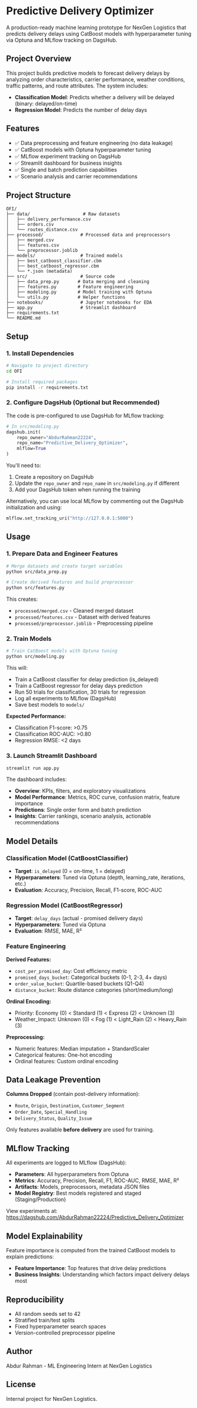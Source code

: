 # Predictive Delivery Optimizer

A production-ready machine learning prototype for NexGen Logistics that predicts delivery delays using CatBoost models with hyperparameter tuning via Optuna and MLflow tracking on DagsHub.

## Project Overview

This project builds predictive models to forecast delivery delays by analyzing order characteristics, carrier performance, weather conditions, traffic patterns, and route attributes. The system includes:

- **Classification Model**: Predicts whether a delivery will be delayed (binary: delayed/on-time)
- **Regression Model**: Predicts the number of delay days

## Features

- ✅ Data preprocessing and feature engineering (no data leakage)
- ✅ CatBoost models with Optuna hyperparameter tuning
- ✅ MLflow experiment tracking on DagsHub
- ✅ Streamlit dashboard for business insights
- ✅ Single and batch prediction capabilities
- ✅ Scenario analysis and carrier recommendations

## Project Structure

```
OFI/
├── data/                    # Raw datasets
│   ├── delivery_performance.csv
│   ├── orders.csv
│   └── routes_distance.csv
├── processed/              # Processed data and preprocessors
│   ├── merged.csv
│   ├── features.csv
│   └── preprocessor.joblib
├── models/                 # Trained models
│   ├── best_catboost_classifier.cbm
│   ├── best_catboost_regressor.cbm
│   └── *.json (metadata)
├── src/                    # Source code
│   ├── data_prep.py       # Data merging and cleaning
│   ├── features.py        # Feature engineering
│   ├── modeling.py        # Model training with Optuna
│   └── utils.py           # Helper functions
├── notebooks/              # Jupyter notebooks for EDA
├── app.py                  # Streamlit dashboard
├── requirements.txt
└── README.md
```

## Setup

### 1. Install Dependencies

```bash
# Navigate to project directory
cd OFI

# Install required packages
pip install -r requirements.txt
```

### 2. Configure DagsHub (Optional but Recommended)

The code is pre-configured to use DagsHub for MLflow tracking:

```python
# In src/modeling.py
dagshub.init(
    repo_owner="AbdurRahman22224",
    repo_name="Predictive_Delivery_Optimizer",
    mlflow=True
)
```

You'll need to:
1. Create a repository on DagsHub
2. Update the `repo_owner` and `repo_name` in `src/modeling.py` if different
3. Add your DagsHub token when running the training

Alternatively, you can use local MLflow by commenting out the DagsHub initialization and using:

```python
mlflow.set_tracking_uri("http://127.0.0.1:5000")
```

## Usage

### 1. Prepare Data and Engineer Features

```bash
# Merge datasets and create target variables
python src/data_prep.py

# Create derived features and build preprocessor
python src/features.py
```

This creates:
- `processed/merged.csv` - Cleaned merged dataset
- `processed/features.csv` - Dataset with derived features
- `processed/preprocessor.joblib` - Preprocessing pipeline

### 2. Train Models

```bash
# Train CatBoost models with Optuna tuning
python src/modeling.py
```

This will:
- Train a CatBoost classifier for delay prediction (is_delayed)
- Train a CatBoost regressor for delay days prediction
- Run 50 trials for classification, 30 trials for regression
- Log all experiments to MLflow (DagsHub)
- Save best models to `models/`

**Expected Performance:**
- Classification F1-score: >0.75
- Classification ROC-AUC: >0.80
- Regression RMSE: <2 days

### 3. Launch Streamlit Dashboard

```bash
streamlit run app.py
```

The dashboard includes:
- **Overview**: KPIs, filters, and exploratory visualizations
- **Model Performance**: Metrics, ROC curve, confusion matrix, feature importance
- **Predictions**: Single order form and batch prediction
- **Insights**: Carrier rankings, scenario analysis, actionable recommendations

## Model Details

### Classification Model (CatBoostClassifier)
- **Target**: `is_delayed` (0 = on-time, 1 = delayed)
- **Hyperparameters**: Tuned via Optuna (depth, learning_rate, iterations, etc.)
- **Evaluation**: Accuracy, Precision, Recall, F1-score, ROC-AUC

### Regression Model (CatBoostRegressor)
- **Target**: `delay_days` (actual - promised delivery days)
- **Hyperparameters**: Tuned via Optuna
- **Evaluation**: RMSE, MAE, R²

### Feature Engineering

**Derived Features:**
- `cost_per_promised_day`: Cost efficiency metric
- `promised_days_bucket`: Categorical buckets (0-1, 2-3, 4+ days)
- `order_value_bucket`: Quartile-based buckets (Q1-Q4)
- `distance_bucket`: Route distance categories (short/medium/long)

**Ordinal Encoding:**
- Priority: Economy (0) < Standard (1) < Express (2) < Unknown (3)
- Weather_Impact: Unknown (0) < Fog (1) < Light_Rain (2) < Heavy_Rain (3)

**Preprocessing:**
- Numeric features: Median imputation + StandardScaler
- Categorical features: One-hot encoding
- Ordinal features: Custom ordinal encoding

## Data Leakage Prevention

**Columns Dropped** (contain post-delivery information):
- `Route`, `Origin`, `Destination`, `Customer_Segment`
- `Order_Date`, `Special_Handling`
- `Delivery_Status`, `Quality_Issue`

Only features available **before delivery** are used for training.

## MLflow Tracking

All experiments are logged to MLflow (DagsHub):

- **Parameters**: All hyperparameters from Optuna
- **Metrics**: Accuracy, Precision, Recall, F1, ROC-AUC, RMSE, MAE, R²
- **Artifacts**: Models, preprocessors, metadata JSON files
- **Model Registry**: Best models registered and staged (Staging/Production)

View experiments at: https://dagshub.com/AbdurRahman22224/Predictive_Delivery_Optimizer

## Model Explainability

Feature importance is computed from the trained CatBoost models to explain predictions:

- **Feature Importance**: Top features that drive delay predictions
- **Business Insights**: Understanding which factors impact delivery delays most


## Reproducibility

- All random seeds set to 42
- Stratified train/test splits
- Fixed hyperparameter search spaces
- Version-controlled preprocessor pipeline

## Author

Abdur Rahman - ML Engineering Intern at NexGen Logistics

## License

Internal project for NexGen Logistics.

